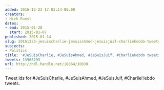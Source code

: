 ```yaml
---
added: 2016-12-23 17:03:14-05:00
creators:
- Nick Ruest
dates:
- end: 2015-01-28
  start: 2015-01-07
published: 2015-01-14
slug: 20161223-jesuischarlie-jesuisahmed-jesuisjuif-charliehebdo-tweets
subjects:
- Politics
title: '#JeSuisCharlie, #JeSuisAhmed, #JeSuisJuif, #CharlieHebdo tweets'
tweets: 13968293
url: http://hdl.handle.net/10864/10830
---
```


Tweet ids for #JeSuisCharlie, #JeSuisAhmed, #JeSuisJuif, #CharlieHebdo tweets.
